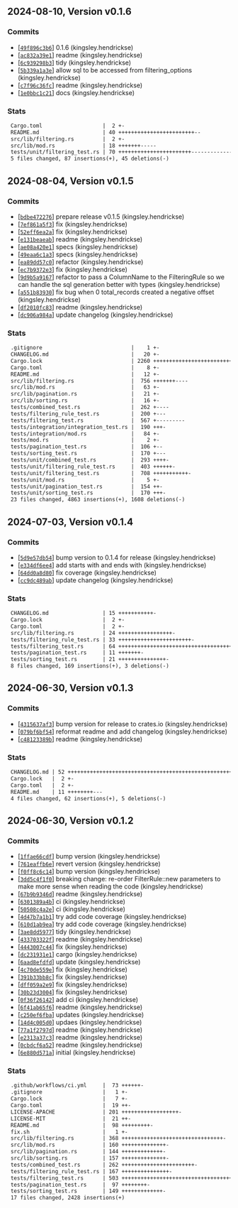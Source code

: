 ## 2024-08-10, Version v0.1.6
### Commits
- [[`49f896c3b6`](https://github.com/kingsleyh/pg_filters/commit/49f896c3b6e24cdd934226ddc5382779ce013b46)] 0.1.6 (kingsley.hendrickse)
- [[`ac832a39e1`](https://github.com/kingsleyh/pg_filters/commit/ac832a39e1e17b20c4cd033b0200bfeb3fd3f89c)] readme (kingsley.hendrickse)
- [[`6c939298b3`](https://github.com/kingsleyh/pg_filters/commit/6c939298b3b163fb93ffb12040ecd14b910c2cd8)] tidy (kingsley.hendrickse)
- [[`5b339a1a3e`](https://github.com/kingsleyh/pg_filters/commit/5b339a1a3e60c7c64f78b2d1bfc9d9f3c43e3bcc)] allow sql to be accessed from filtering_options (kingsley.hendrickse)
- [[`c7f96c36fc`](https://github.com/kingsleyh/pg_filters/commit/c7f96c36fc82fb0ea20a9f152e15a8297ed4695e)] readme (kingsley.hendrickse)
- [[`1e0bbc1c21`](https://github.com/kingsleyh/pg_filters/commit/1e0bbc1c21b83f7ba77816dbaf8eecc9bf673b30)] docs (kingsley.hendrickse)

### Stats
```diff
 Cargo.toml                   |  2 +-
 README.md                    | 40 ++++++++++++++++++++++++--
 src/lib/filtering.rs         |  2 +-
 src/lib/mod.rs               | 18 +++++++-----
 tests/unit/filtering_test.rs | 70 +++++++++++++++++++++++----------------------
 5 files changed, 87 insertions(+), 45 deletions(-)
```

## 2024-08-04, Version v0.1.5
### Commits
- [[`bdbe472276`](https://github.com/kingsleyh/pg_filters/commit/bdbe472276e0e814bd2a58f7e06b6307c343e8c8)] prepare release v0.1.5 (kingsley.hendrickse)
- [[`7ef861a5f3`](https://github.com/kingsleyh/pg_filters/commit/7ef861a5f34b012261f42269c0f60868e70c216d)] fix (kingsley.hendrickse)
- [[`52eff6ea2a`](https://github.com/kingsleyh/pg_filters/commit/52eff6ea2ac1cd1c27e1cb7def1a3436150ae13d)] fix (kingsley.hendrickse)
- [[`e131beaeab`](https://github.com/kingsleyh/pg_filters/commit/e131beaeab556147be1b0ca9d7e6434053d6f450)] readme (kingsley.hendrickse)
- [[`ae08a420e1`](https://github.com/kingsleyh/pg_filters/commit/ae08a420e14906c4e906143e932ca7c444121d55)] specs (kingsley.hendrickse)
- [[`49eaa6c1a3`](https://github.com/kingsleyh/pg_filters/commit/49eaa6c1a337f2880c1719893de4a99ffc016a3f)] specs (kingsley.hendrickse)
- [[`ea89dd57c0`](https://github.com/kingsleyh/pg_filters/commit/ea89dd57c08226940be21805ae10e274248a8067)] refactor (kingsley.hendrickse)
- [[`ec7b9372e3`](https://github.com/kingsleyh/pg_filters/commit/ec7b9372e3dcf2080c05dfa4d65946cda78deddd)] fix (kingsley.hendrickse)
- [[`9d9b5a9167`](https://github.com/kingsleyh/pg_filters/commit/9d9b5a916776d473bd7b01a393864d196113a5c4)] refactor to pass a ColumnName to the FilteringRule so we can handle the sql generation better with types (kingsley.hendrickse)
- [[`a551b83930`](https://github.com/kingsleyh/pg_filters/commit/a551b83930a8e2d3bf2278694e2a6d66e053ff07)] fix bug when 0 total_records created a negative offset (kingsley.hendrickse)
- [[`df2010fc83`](https://github.com/kingsleyh/pg_filters/commit/df2010fc8389712a7db73ac295de8412ab406435)] readme (kingsley.hendrickse)
- [[`dc906a984a`](https://github.com/kingsleyh/pg_filters/commit/dc906a984a3d349272ec391ac59a4603b9182388)] update changelog (kingsley.hendrickse)

### Stats
```diff
 .gitignore                            |    1 +-
 CHANGELOG.md                          |   20 +-
 Cargo.lock                            | 2260 ++++++++++++++++++++++++++++++++++-
 Cargo.toml                            |    8 +-
 README.md                             |   12 +-
 src/lib/filtering.rs                  |  756 +++++++----
 src/lib/mod.rs                        |   63 +-
 src/lib/pagination.rs                 |   21 +-
 src/lib/sorting.rs                    |   16 +-
 tests/combined_test.rs                |  262 +----
 tests/filtering_rule_test.rs          |  200 +---
 tests/filtering_test.rs               |  567 +---------
 tests/integration/integration_test.rs |  190 +++-
 tests/integration/mod.rs              |   84 +-
 tests/mod.rs                          |    2 +-
 tests/pagination_test.rs              |  106 +--
 tests/sorting_test.rs                 |  170 +---
 tests/unit/combined_test.rs           |  293 ++++-
 tests/unit/filtering_rule_test.rs     |  403 ++++++-
 tests/unit/filtering_test.rs          |  708 +++++++++++-
 tests/unit/mod.rs                     |    5 +-
 tests/unit/pagination_test.rs         |  154 ++-
 tests/unit/sorting_test.rs            |  170 +++-
 23 files changed, 4863 insertions(+), 1608 deletions(-)
```

## 2024-07-03, Version v0.1.4
### Commits
- [[`5d9e57db54`](https://github.com/kingsleyh/pg_filters/commit/5d9e57db5427272adeb85af646dd6f5e59f38263)] bump version to 0.1.4 for release (kingsley.hendrickse)
- [[`e334df6ee4`](https://github.com/kingsleyh/pg_filters/commit/e334df6ee482797f7a0fadee0ce9f0ac30f8dc71)] add starts with and ends with (kingsley.hendrickse)
- [[`64dd0a8d80`](https://github.com/kingsleyh/pg_filters/commit/64dd0a8d809a6386f5115eab4b410b2979ead093)] fix coverage (kingsley.hendrickse)
- [[`cc9dc489ab`](https://github.com/kingsleyh/pg_filters/commit/cc9dc489abb06e5029f03fe92813d1b925813ec4)] update changelog (kingsley.hendrickse)

### Stats
```diff
 CHANGELOG.md                 | 15 +++++++++++-
 Cargo.lock                   |  2 +-
 Cargo.toml                   |  2 +-
 src/lib/filtering.rs         | 24 +++++++++++++++++-
 tests/filtering_rule_test.rs | 33 +++++++++++++++++++++++-
 tests/filtering_test.rs      | 64 +++++++++++++++++++++++++++++++++++++++++++++-
 tests/pagination_test.rs     | 11 +++++++-
 tests/sorting_test.rs        | 21 +++++++++++++++-
 8 files changed, 169 insertions(+), 3 deletions(-)
```

## 2024-06-30, Version v0.1.3
### Commits
- [[`4315637af3`](https://github.com/kingsleyh/pg_filters/commit/4315637af35545f83ab2af2c10c94c59dc7c9921)] bump version for release to crates.io (kingsley.hendrickse)
- [[`079bf6bf54`](https://github.com/kingsleyh/pg_filters/commit/079bf6bf544fdd3b94f9427b572587f3859fe724)] reformat readme and add changelog (kingsley.hendrickse)
- [[`c48123389b`](https://github.com/kingsleyh/pg_filters/commit/c48123389b6e4232c8d1acaf80581f5629a3f3d1)] readme (kingsley.hendrickse)

### Stats
```diff
 CHANGELOG.md | 52 ++++++++++++++++++++++++++++++++++++++++++++++++++++
 Cargo.lock   |  2 +-
 Cargo.toml   |  2 +-
 README.md    | 11 ++++++++---
 4 files changed, 62 insertions(+), 5 deletions(-)
```

## 2024-06-30, Version v0.1.2
### Commits
- [[`1ffae66cdf`](https://github.com/kingsleyh/pg_filters/commit/1ffae66cdf10a5b18a7e76b004c3912c554a17f2)] bump version (kingsley.hendrickse)
- [[`761eaffb6e`](https://github.com/kingsleyh/pg_filters/commit/761eaffb6ed28723911c9adb9984a24d1aa7b0c1)] revert version (kingsley.hendrickse)
- [[`f0ff8c6c14`](https://github.com/kingsleyh/pg_filters/commit/f0ff8c6c14a54bcd1f95505cb5344f5854bd3a34)] bump version (kingsley.hendrickse)
- [[`3dd5c4f1f0`](https://github.com/kingsleyh/pg_filters/commit/3dd5c4f1f056502e8fa021aaa525c107208310c6)] breaking change: re-order FilterRule::new parameters to make more sense when reading the code (kingsley.hendrickse)
- [[`67b9b9346d`](https://github.com/kingsleyh/pg_filters/commit/67b9b9346dfd5cfed1b51acf7dc89254fa4cf83c)] readme (kingsley.hendrickse)
- [[`6301389a4b`](https://github.com/kingsleyh/pg_filters/commit/6301389a4ba5f6af8b130b033ec52e2bdb864469)] ci (kingsley.hendrickse)
- [[`50508c4a2e`](https://github.com/kingsleyh/pg_filters/commit/50508c4a2ebebf9019082e92ff36fd8af5cbdc24)] ci (kingsley.hendrickse)
- [[`4d47b7a1b1`](https://github.com/kingsleyh/pg_filters/commit/4d47b7a1b1e8fa5593750c78739761a5b45d072e)] try add code coverage (kingsley.hendrickse)
- [[`610d1ab9ea`](https://github.com/kingsleyh/pg_filters/commit/610d1ab9ea33c74d13b6fd773073d0ca0e77da47)] try add code coverage (kingsley.hendrickse)
- [[`3ae8dd5977`](https://github.com/kingsleyh/pg_filters/commit/3ae8dd5977ee5e39956b0643b79f8354b9ea96c9)] tidy (kingsley.hendrickse)
- [[`433703322f`](https://github.com/kingsleyh/pg_filters/commit/433703322fa70fe2188f10c5dd84371b19f3ae4c)] readme (kingsley.hendrickse)
- [[`4443007c44`](https://github.com/kingsleyh/pg_filters/commit/4443007c4460a0b756f1b422c7c9d007cdce37ae)] fix (kingsley.hendrickse)
- [[`dc231931e1`](https://github.com/kingsleyh/pg_filters/commit/dc231931e1035084a4048ec085b028dd3e58efe6)] cargo (kingsley.hendrickse)
- [[`6aad8efdfd`](https://github.com/kingsleyh/pg_filters/commit/6aad8efdfd4582bc7d2c96dd1b8241852d8fd0d0)] update (kingsley.hendrickse)
- [[`4c70de559e`](https://github.com/kingsleyh/pg_filters/commit/4c70de559ed6de695fa294e0cd6731c941725386)] fix (kingsley.hendrickse)
- [[`391b33bb8c`](https://github.com/kingsleyh/pg_filters/commit/391b33bb8c23a82a589893d4b6fd6d9b58682304)] fix (kingsley.hendrickse)
- [[`dff059a2e9`](https://github.com/kingsleyh/pg_filters/commit/dff059a2e95f5c96c7a8801971eecda41e5de68e)] fix (kingsley.hendrickse)
- [[`30b23d3004`](https://github.com/kingsleyh/pg_filters/commit/30b23d3004ef3deff3ddfb75c25c4c6b62836a52)] fix (kingsley.hendrickse)
- [[`0f36f26142`](https://github.com/kingsleyh/pg_filters/commit/0f36f261424cd63466ce54f5a580bc1aaa2aa13f)] add ci (kingsley.hendrickse)
- [[`6f41ab65f6`](https://github.com/kingsleyh/pg_filters/commit/6f41ab65f66eb1479abbd66fb8e99f291a14c4e7)] readme (kingsley.hendrickse)
- [[`c250ef6fba`](https://github.com/kingsleyh/pg_filters/commit/c250ef6fba352c58e4b63181be497a5fa7d19286)] updates (kingsley.hendrickse)
- [[`14d4c005d0`](https://github.com/kingsleyh/pg_filters/commit/14d4c005d0f0399b8174d8fab28f0d91e891f052)] updaes (kingsley.hendrickse)
- [[`77a1f2797d`](https://github.com/kingsleyh/pg_filters/commit/77a1f2797d0a4ff74a4a6ca1957fa5e07bdaf28c)] readme (kingsley.hendrickse)
- [[`e2313a37c3`](https://github.com/kingsleyh/pg_filters/commit/e2313a37c38d6d5b5a2ee0ac1588527af9e79c1e)] readme (kingsley.hendrickse)
- [[`0cbdcf6a52`](https://github.com/kingsleyh/pg_filters/commit/0cbdcf6a523b04b208fce704e49f69b762ac8de9)] readme (kingsley.hendrickse)
- [[`6e880d571a`](https://github.com/kingsleyh/pg_filters/commit/6e880d571a7d1a5dc0c82d351188ed622e919310)] initial (kingsley.hendrickse)

### Stats
```diff
 .github/workflows/ci.yml     |  73 ++++++-
 .gitignore                   |   1 +-
 Cargo.lock                   |   7 +-
 Cargo.toml                   |  19 ++-
 LICENSE-APACHE               | 201 ++++++++++++++++++-
 LICENSE-MIT                  |  21 ++-
 README.md                    |  98 +++++++++-
 fix.sh                       |   1 +-
 src/lib/filtering.rs         | 368 ++++++++++++++++++++++++++++++++-
 src/lib/mod.rs               | 160 ++++++++++++++-
 src/lib/pagination.rs        | 144 +++++++++++++-
 src/lib/sorting.rs           | 157 ++++++++++++++-
 tests/combined_test.rs       | 262 +++++++++++++++++++++++-
 tests/filtering_rule_test.rs | 167 +++++++++++++++-
 tests/filtering_test.rs      | 503 ++++++++++++++++++++++++++++++++++++++++++++-
 tests/pagination_test.rs     |  97 ++++++++-
 tests/sorting_test.rs        | 149 +++++++++++++-
 17 files changed, 2428 insertions(+)
```


